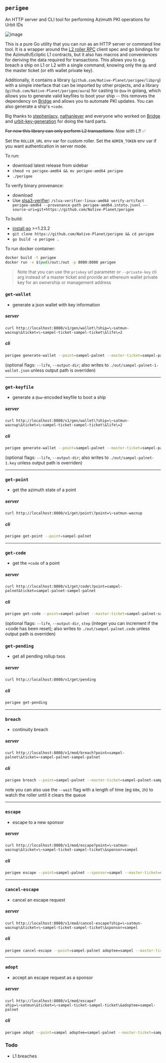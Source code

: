 ## `perigee`

An HTTP server and CLI tool for performing Azimuth PKI operations for Urbit IDs

![image](https://github.com/user-attachments/assets/4c252a1c-72d5-497d-aca3-8dd3dd958a47)

This is a pure Go utility that you can run as an HTTP server or command line tool. It is a wrapper around the [L2 roller RPC](https://urbit.github.io/roller-rpc-client/) client spec and go bindings for the Azimuth/Ecliptic L1 contracts, but it also has macros and conveniences for deriving the data required for transactions. This allows you to e.g. breach a ship on L1 or L2 with a single command, knowing only the `@p` and the master ticket (or eth wallet private key). 

Additionally, it contains a library (`github.com/Native-Planet/perigee/libprg`) with a simple interface that can be imported by other projects, and a library (`github.com/Native-Planet/perigee/aura`) for casting to `@uw` in golang, which allows you to generate valid keyfiles to boot your ship -- this removes the dependency on [Bridge](https://bridge.urbit.org) and allows you to automate PKI updates. You can also generate a ship's `+code`.

Big thanks to [stephenlacy](https://github.com/stephenlacy/go-urbit), [nathanlever](https://github.com/nathanlever/keygen) and everyone who worked on [Bridge](https://github.com/urbit/bridge) and [urbit-key-generation](https://github.com/urbit/urbit-key-generation) for doing the hard parts.

~~For now this library can only perform L2 transactions.~~ *Now with L1!* ✅

Set the `ROLLER_URL` env var for custom roller. Set the `ADMIN_TOKEN` env var if you want authentication in server mode.

To run:
- download latest release from sidebar
- `chmod +x perigee-amd64 && mv perigee-amd64 perigee`
- `./perigee`
  
To verify binary provenance:
- download 
- Use [slsa3-verifier](https://github.com/slsa-framework/slsa-verifier): `/slsa-verifier-linux-amd64 verify-artifact perigee-amd64 --provenance-path perigee-amd64.intoto.jsonl --source-uri=git+https://github.com/Native-Planet/perigee`

To build: 
- [install go](https://go.dev/doc/install) >=1.23.2 
- `git clone https://github.com/Native-Planet/perigee && cd perigee`
- `go build -o perigee .`

To run docker container:

```bash
docker build -t perigee
docker run -v $(pwd)/out:/out -p 8080:8080 perigee
```

> Note that you can use the `privkey` url parameter or `--private-key` cli arg instead of a master ticket and provide an ethereum wallet private key for an ownership or management address


### `get-wallet`
- generate a json wallet with key information
##### server

`curl http://localhost:8080/v1/gen/wallet\?ship=\~satmun-wacnup\&ticket=\~sampel-ticket-sampel-ticket\&life\=2`

##### cli
```bash
perigee generate-wallet --point=sampel-palnet --master-ticket=sampel-palnet-sampel-palnet
```

(optional flags: `--life`, `--output-dir`; also writes to `./out/sampel-palnet-1-wallet.json` unless output path is overriden)

---


### `get-keyfile`
- generate a `@uw`-encoded keyfile to boot a ship
##### server

`curl http://localhost:8080/v1/gen/wallet\?ship=\~satmun-wacnup\&ticket=\~sampel-ticket-sampel-ticket\&life\=2`

##### cli
```bash
perigee generate-wallet --point=sampel-palnet --master-ticket=sampel-palnet-sampel-palnet
```

(optional flags: `--life`, `--output-dir`; also writes to `./out/sampel-palnet-1.key` unless output path is overriden)

---

### `get-point` 
- get the azimuth state of a point
##### server

`curl http://localhost:8080/v1/get/point\?point=\~satmun-wacnup`

##### cli
```bash
perigee get-point --point=sampel-palnet
```

---

### `get-code`
- get the `+code` of a point
##### server

`curl http://localhost:8080/v1/get/code\?point=sampel-palnet&ticket=sampel-palnet-sampel-palnet`

##### cli

```bash
perigee get-code --point=sampel-palnet --master-ticket=sampel-palnet-sampel-palnet
```

(optional flags: `--life`, `--output-dir`, `step` (integer you can increment if the +code has been reset); also writes to `./out/sampel-palnet.code` unless output path is overriden)

### `get-pending`
- get all pending rollup txos
##### server

`curl http://localhost:8080/v1/get/pending`

##### cli
```bash
perigee get-pending
```

---



### `breach`
- continuity breach
##### server

`curl http://localhost:8080/v1/mod/breach?point=sampel-palnet\&ticket=~sampel-palnet-sampel-palnet`

##### cli
```bash
perigee breach --point=sampel-palnet --master-ticket=sampel-palnet-sampel-palnet
```
note you can also use the `--wait` flag with a length of time (eg `60m`, `2h`) to watch the roller until it clears the queue

---



### `escape`
- escape to a new sponsor
##### server

`curl http://localhost:8080/v1/mod/escape?point=\~satmun-wacnup\&ticket=\~sampel-ticket-sampel-ticket\&sponsor=sampel`

##### cli
```bash
perigee escape --point=sampel-palnet --sponsor=sampel --master-ticket=sampel-palnet-sampel-palnet
```

---



### `cancel-escape`
- cancel an escape request
##### server

`curl http://localhost:8080/v1/mod/cancel-escape?ship=\~satmun-wacnup\&ticket=\~sampel-ticket-sampel-ticket\&sponsor=sampel`

##### cli
```bash
perigee cancel-escape --point=sampel-palnet adoptee=sampel --master-ticket=sampel-palnet-sampel-palnet
```

---



### `adopt`
- accept an escape request as a sponsor
##### server

`curl http://localhost:8080/v1/mod/escape?ship=\~satmun\&ticket=\~sampel-ticket-sampel-ticket\&adoptee=sampel-palnet`

##### cli
```bash
perigee adopt --point=sampel adoptee=sampel-palnet --master-ticket=sampel-palnet-sampel-palnet
```


### Todo

- L1 breaches
